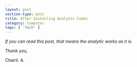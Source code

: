 ```yaml
---
layout: post
section-type: post
title: After Installing Analytic Codes
category: Computer
tags: [ 'Tech' ]
---
```

<i>If you can read this post, that means the analytic works as it is.</i>

<i>Thank you,</i>

Chairil. A.
